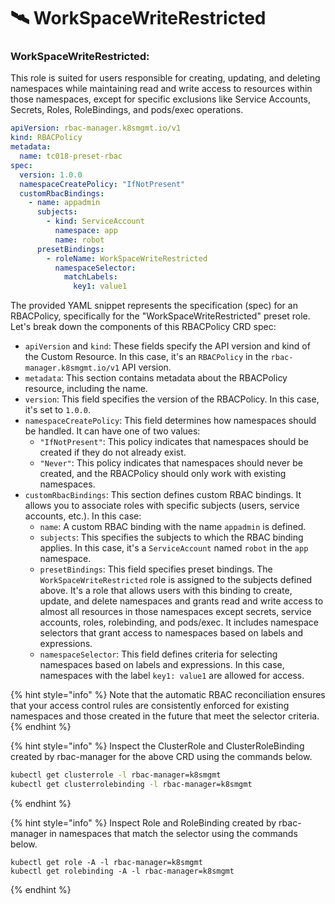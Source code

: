 # 🛰 WorkSpaceWriteRestricted

### **WorkSpaceWriteRestricted:**

This role is suited for users responsible for creating, updating, and deleting namespaces while maintaining read and write access to resources within those namespaces, except for specific exclusions like Service Accounts, Secrets, Roles, RoleBindings, and pods/exec operations.

```yaml
apiVersion: rbac-manager.k8smgmt.io/v1
kind: RBACPolicy
metadata:
  name: tc018-preset-rbac
spec:
  version: 1.0.0
  namespaceCreatePolicy: "IfNotPresent"
  customRbacBindings:
    - name: appadmin
      subjects:
        - kind: ServiceAccount
          namespace: app
          name: robot
      presetBindings:
        - roleName: WorkSpaceWriteRestricted
          namespaceSelector:
            matchLabels:
              key1: value1
```

The provided YAML snippet represents the specification (spec) for an RBACPolicy, specifically for the "WorkSpaceWriteRestricted" preset role. Let's break down the components of this RBACPolicy CRD spec:

* `apiVersion` and `kind`: These fields specify the API version and kind of the Custom Resource. In this case, it's an `RBACPolicy` in the `rbac-manager.k8smgmt.io/v1` API version.
* `metadata`: This section contains metadata about the RBACPolicy resource, including the name.
* `version`: This field specifies the version of the RBACPolicy. In this case, it's set to `1.0.0`.
* `namespaceCreatePolicy`: This field determines how namespaces should be handled. It can have one of two values:
  * `"IfNotPresent"`: This policy indicates that namespaces should be created if they do not already exist.
  * `"Never"`: This policy indicates that namespaces should never be created, and the RBACPolicy should only work with existing namespaces.
* `customRbacBindings`: This section defines custom RBAC bindings. It allows you to associate roles with specific subjects (users, service accounts, etc.). In this case:
  * `name`: A custom RBAC binding with the name `appadmin` is defined.
  * `subjects`: This specifies the subjects to which the RBAC binding applies. In this case, it's a `ServiceAccount` named `robot` in the `app` namespace.
  * `presetBindings`: This field specifies preset bindings. The `WorkSpaceWriteRestricted` role is assigned to the subjects defined above. It's a role that allows users with this binding to create, update, and delete namespaces and grants read and write access to almost all resources in those namespaces except secrets, service accounts, roles, rolebinding, and pods/exec. It includes namespace selectors that grant access to namespaces based on labels and expressions.
  * `namespaceSelector`: This field defines criteria for selecting namespaces based on labels and expressions. In this case, namespaces with the label `key1: value1` are allowed for access.

{% hint style="info" %}
Note that the automatic RBAC reconciliation ensures that your access control rules are consistently enforced for existing namespaces and those created in the future that meet the selector criteria.
{% endhint %}

{% hint style="info" %}
Inspect the ClusterRole and ClusterRoleBinding created by rbac-manager for the above CRD using the commands below.

```bash
kubectl get clusterrole -l rbac-manager=k8smgmt
kubectl get clusterrolebinding -l rbac-manager=k8smgmt
```
{% endhint %}

{% hint style="info" %}
Inspect Role and RoleBinding created by rbac-manager in namespaces that match the selector using the commands below.

```
kubectl get role -A -l rbac-manager=k8smgmt
kubectl get rolebinding -A -l rbac-manager=k8smgmt
```
{% endhint %}
